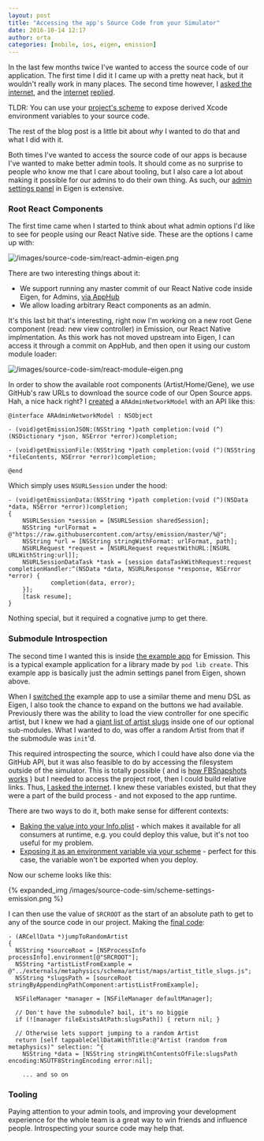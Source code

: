 ```yaml
---
layout: post
title: "Accessing the app's Source Code from your Simulator"
date: 2016-10-14 12:17
author: orta
categories: [mobile, ios, eigen, emission]
---
```


In the last few months twice I've wanted to access the source code of our application. The first time I did it I came up with a pretty neat hack, but it wouldn't really work in many places. The second time however, I [asked the internet](https://twitter.com/orta/status/786470282093625344), and the [internet](https://twitter.com/saniul/status/786470857635827712) [replied](https://twitter.com/0xced/status/786619335116750848).

TLDR: You can use your [project's scheme](https://github.com/artsy/emission/pull/350/commits/2a39c743bcaaf2e3b848ad60621198f40365fdd2) to expose derived Xcode environment variables to your source code.

The rest of the blog post is a little bit about _why_ I wanted to do that and what I did with it.

<!-- more -->

Both times I've wanted to access the source code of our apps is because I've wanted to make better admin tools. It should come as no surprise to people who know me that I care about tooling, but I also care a lot about making it possible for our admins to do their own thing. As such, our [admin settings panel](https://github.com/artsy/eigen/blob/master/Artsy/View_Controllers/Admin/ARAdminSettingsViewController.m) in Eigen is extensive.

### Root React Components 

The first time came when I started to think about what admin options I'd like to see for people using our React Native side. These are the options I came up with:

 ![/images/source-code-sim/react-admin-eigen.png](/images/source-code-sim/react-admin-eigen.png)

There are two interesting things about it:
 
 - We support running any master commit of our React Native code inside Eigen, for Admins, [via AppHub](https://apphub.io)
 - We allow loading arbitrary React components as an admin.

 It's this last bit that's interesting, right now I'm working on a new root Gene component (read: new view controller) in Emission, our React Native implmentation. As this work has not moved upstream into Eigen, I can access it through a commit on AppHub, and then open it using our custom module loader:

![/images/source-code-sim/react-module-eigen.png](/images/source-code-sim/react-module-eigen.png)

In order to show the available root components (Artist/Home/Gene), we use GitHub's raw URLs to download the source code of our Open Source apps. Hah, a nice hack right? I [created](https://github.com/artsy/eigen/blob/master/Artsy/View_Controllers/Admin/ARAdminNetworkModel.m) a `ARAdminNetworkModel` with an API like this:

```objc
@interface ARAdminNetworkModel : NSObject

- (void)getEmissionJSON:(NSString *)path completion:(void (^)(NSDictionary *json, NSError *error))completion;

- (void)getEmissionFile:(NSString *)path completion:(void (^)(NSString *fileContents, NSError *error))completion;

@end
``` 

Which simply uses `NSURLSession` under the hood:

```objc
- (void)getEmissionData:(NSString *)path completion:(void (^)(NSData *data, NSError *error))completion;
{
    NSURLSession *session = [NSURLSession sharedSession];
    NSString *urlFormat = @"https://raw.githubusercontent.com/artsy/emission/master/%@";
    NSString *url = [NSString stringWithFormat: urlFormat, path];
    NSURLRequest *request = [NSURLRequest requestWithURL:[NSURL URLWithString:url]];
    NSURLSessionDataTask *task = [session dataTaskWithRequest:request completionHandler:^(NSData *data, NSURLResponse *response, NSError *error) {
            completion(data, error);
    }];
    [task resume];
}
```

Nothing special, but it required a cognative jump to get there.

### Submodule Introspection

The second time I wanted this is inside [the example app](https://github.com/artsy/emission/tree/master/Example) for Emission. This is a typical example application for a library made by `pod lib create`. This example app is basically just the admin settings panel from Eigen, shown above. 

When I [switched the](https://github.com/artsy/emission/pull/347) example app to use a similar theme and menu DSL as Eigen, I also took the chance to expand on the buttons we had available. Previously there was the ability to load the view controller for one specific artist, but I knew we had a [giant list of artist slugs](https://github.com/artsy/metaphysics/blob/master/schema/artist/maps/artist_title_slugs.js) inside one of our optional sub-modules. What I wanted to do, was offer a random Artist from that if the submodule was `init`'d. 

This required introspecting the source, which I could have also done via the GitHub API, but it was also feasible to do by accessing the filesystem outside of the simulator. This is totally possible ( and is [how FBSnapshots works](https://www.objc.io/issues/15-testing/snapshot-testing/) ) but I needed to access the project root, then I could build relative links. Thus, [I asked the internet](https://twitter.com/orta/status/786470282093625344). I knew these variables existed, but that they were a part of the build process - and not exposed to the app runtime. 

There are two ways to do it, both make sense for different contexts:

* [Baking the value into your Info.plist](https://github.com/artsy/emission/blob/74d0bc6cc45da906436f8bbc33710ea030657ee8/Example/Emission/Info.plist#L5-L6) - which makes it available for all consumers at runtime, e.g. you could deploy this value, but it's not too useful for my problem.
* [Exposing it as an environment variable via your scheme](https://github.com/artsy/emission/pull/350/commits/2a39c743bcaaf2e3b848ad60621198f40365fdd2) - perfect for this case, the variable won't be exported when you deploy.   

Now our scheme looks like this:

{% expanded_img /images/source-code-sim/scheme-settings-emission.png %}

I can then use the value of `SRCROOT` as the start of an absolute path to get to any of the source code in our project. Making the [final code](https://github.com/artsy/emission/blob/dda57636e424ab7d4517de57f3e8bd917fcb3c6f/Example/Emission/ARRootViewController.m#L85-L108):

```obj-c
- (ARCellData *)jumpToRandomArtist
{
  NSString *sourceRoot = [NSProcessInfo processInfo].environment[@"SRCROOT"];
  NSString *artistListFromExample = @"../externals/metaphysics/schema/artist/maps/artist_title_slugs.js";
  NSString *slugsPath = [sourceRoot stringByAppendingPathComponent:artistListFromExample];

  NSFileManager *manager = [NSFileManager defaultManager];

  // Don't have the submodule? bail, it's no biggie
  if (![manager fileExistsAtPath:slugsPath]) { return nil; }

  // Otherwise lets support jumping to a random Artist
  return [self tappableCellDataWithTitle:@"Artist (random from metaphysics)" selection: ^{
    NSString *data = [NSString stringWithContentsOfFile:slugsPath encoding:NSUTF8StringEncoding error:nil];

    ... and so on
```

### Tooling

Paying attention to your admin tools, and improving your development experience for the whole team is a great way to win friends and influence people. Introspecting your source code may help that. 